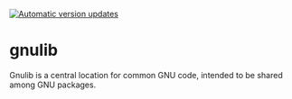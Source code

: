 [![Automatic version updates](https://github.com/ZOSOpenTools/gnulibport/actions/workflows/bump.yml/badge.svg)](https://github.com/ZOSOpenTools/gnulibport/actions/workflows/bump.yml)

# gnulib

Gnulib is a central location for common GNU code, intended to be shared among GNU packages.
